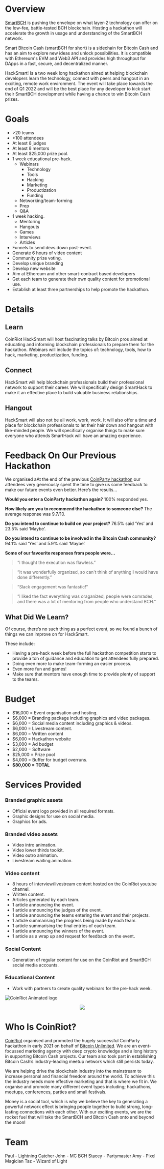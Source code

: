 # Overview
[SmartBCH](https://smartbch.org) is pushing the envelope on what layer-2 technology can offer on the low-fee, battle-tested BCH blockchain. Hosting a hackathon will accelerate the growth in usage and understanding of the SmartBCH network.

Smart Bitcoin Cash (smartBCH for short) is a sidechain for Bitcoin Cash and has an aim to explore new ideas and unlock possibilities. It is compatible with Ethereum's EVM and Web3 API and provides high throughput for DApps in a fast, secure, and decentralized manner.

HackSmart! Is a two week long hackathon aimed at helping blockchain developers learn the technology, connect with peers and hangout in an exciting, remote work environment. The event will take place towards the end of Q1 2022 and will be the best place for any developer to kick start their SmartBCH development while having a chance to win Bitcoin Cash prizes.

# Goals
* \>20 teams
* \>100 attendees
* At least 6 judges
* At least 6 mentors
* At least $25,000 prize pool.
* 1 week educational pre-hack.
  * Webinars
    * Technology
    * Tools
    * Hacking
    * Marketing
    * Productization
    * Funding
  * Networking/team-forming
  * Prep
  * Q&A
* 1 week hacking.
  * Mentoring
  * Hangouts
  * Games
  * Interviews
  * Articles
* Funnels to send devs down post-event.
* Generate 6 hours of video content
* Community prize voting.
* Develop unique branding
* Develop new website
* Aim at Ethereum and other smart-contract based developers
* Get each team to generate their own quality content for promotional use.
* Establish at least three partnerships to help promote the hackathon.

# Details
## Learn
CoinRiot HackSmart will host fascinating talks by Bitcoin pros aimed at educating and informing blockchain professionals to prepare them for the hackathon. Webinars will include the topics of: technology, tools, how to hack, marketing, productization, funding.

## Connect
HackSmart will help blockchain professionals build their professional network to support their career. We will specifically design SmartHack to make it an effective place to build valuable business relationships.

## Hangout
HackSmart will also not be all work, work, work. It will also offer a time and place for blockchain professionals to let their hair down and hangout with like-minded people. We will specifically organise things to make sure everyone who attends SmartHack will have an amazing experience.

# Feedback On Our Previous Hackathon
We organised aAt the end of the previous [CoinParty hackathon](https://coinparty.org) our attendees very generously spent the time to give us some feedback to make our future events even better. Here’s the results…

**Would you enter a CoinParty hackathon again?**
100% responded yes.

**How likely are you to recommend the hackathon to someone else?**
The average response was 9.7/10.

**Do you intend to continue to build on your project?**
76.5% said ‘Yes’ and 23.5% said ‘Maybe’.

**Do you intend to continue to be involved in the Bitcoin Cash community?**
94.1% said ‘Yes’ and 5.9% said ‘Maybe’.

**Some of our favourite responses from people were…**
> “I thought the execution was flawless.”

> “It was wonderfully organized, so can't think of anything I would have done differently.”

> “Slack engagement was fantastic!”

> “I liked the fact everything was oraganized, people were comrades, and there was a lot of mentoring from people who understand BCH.”

## What Did We Learn?
Of course, there’s no such thing as a perfect event, so we found a bunch of things we can improve on for HackSmart.

These include:
* Having a pre-hack week before the full hackathon competition starts to provide a ton of guidance and education to get attendees fully prepared.
* Doing even more to make team-forming an easier process.
* Even more fun and games!
* Make sure that mentors have enough time to provide plenty of support to the teams.

# Budget
* $16,000 = Event organisation and hosting.
* $6,000 = Branding package including graphics and video packages.
* $6,000 = Social media content including graphics & videos.
* $6,000 = Livestream content.
* $6,000 = Written content
* $6,000 = Hackathon website
* $3,000 = Ad budget
* $2,000 = Software
* $25,000 = Prize pool
* $4,000 = Buffer for budget overruns.
* **$80,000 = TOTAL**

# Services Provided
### Branded graphic assets
* Official event logo provided in all required formats.
* Graphic designs for use on social media.
* Graphics for ads.

### Branded video assets
* Video intro animation.
* Video lower thirds toolkit.
* Video outro animation.
* Livestream waiting animation.

### Video content
* 8 hours of interview/livestream content hosted on the CoinRiot youtube channel.
* Written content.
* Articles generated by each team.
* 1 article announcing the event.
* 1 article announcing the judges of the event.
* 1 article announcing the teams entering the event and their projects.
* 1 article summarising the progress being made by each team.
* 1 article summarising the final entries of each team.
* 1 article announcing the winners of the event.
* 1 article as a wrap up and request for feedback on the event.

### Social Content
* Generation of regular content for use on the CoinRiot and SmartBCH social media accounts.

### Educational Content
* Work with partners to create quality webinars for the pre-hack week.

![CoinRiot Animated logo](https://github.com/coinriot/assets/blob/main/hacksmart/CoinRiot-Logo_-CoinRiot-Logo.gif)

<p align="center">
  <img src="https://github.com/coinriot/assets/blob/main/hacksmart/CoinRiot-Logo_-CoinRiot-Logo.gif" />
</p>

# Who Is CoinRiot?
[CoinRiot](https://coinriot.org) organised and promoted the hugely successful CoinParty hackathon in early 2021 on behalf of [Bitcoin Unlimited](https://bitcoinunlimited.info). We are an event-focussed marketing agency with deep crypto knowledge and a long history in supporting Bitcoin Cash projects. Our team also took part in establishing Bitcoin Cash’s industry-leading meetup network which still persists today.

We are helping drive the blockchain industry into the mainstream to increase personal and financial freedom around the world. To achieve this the industry needs more effective marketing and that is where we fit in. We organise and promote many different event types including; hackathons, meetups, conferences, parties and small festivals.

Money is a social tool, which is why we believe the key to generating a powerful network effect is bringing people together to build strong, long-lasting connections with each other. With our exciting events, we are the rocket fuel that will take the SmartBCH and Bitcoin Cash onto and beyond the moon!

# Team
Paul - Lightning Catcher
John - MC BCH
Stacey - Partymaster
Amy - Pixel Magician
Taz - Wizard of Light
